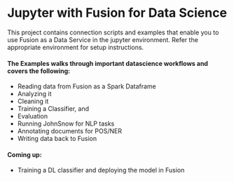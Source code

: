 # Jupyter with Fusion for Data Science

This project contains connection scripts and examples that enable you to use Fusion as a Data Service in the jupyter environment.
Refer the appropriate environment for setup instructions.

#### The Examples walks through important datascience workflows and covers the following:
- Reading data from Fusion as a Spark Dataframe
- Analyzing it
- Cleaning it
- Training a Classifier, and
- Evaluation
- Running JohnSnow for NLP tasks
- Annotating documents for POS/NER
- Writing data back to Fusion

#### Coming up:
- Training a DL classifier and deploying the model in Fusion